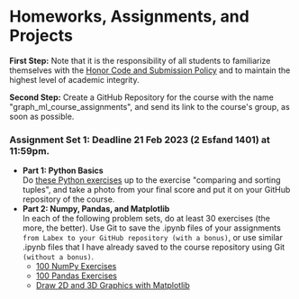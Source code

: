 
# Homeworks, Assignments, and Projects

**First Step:** Note that it is the responsibility of all students to familiarize themselves with the 
[Honor Code and Submission Policy](https://github.com/zahta/graph_ml/edit/main/README.md#copyright-honor-code-and-submission-policy) and 
to maintain the highest level of academic integrity.

**Second Step:** Create a GitHub Repository for the course with the name "graph_ml_course_assignments", 
and send its link to the course's group, as soon as possible.

### Assignment Set 1: Deadline 21 Feb 2023 (2 Esfand 1401) at 11:59pm.
  - **Part 1: Python Basics**    
  Do [these Python exercises](https://www.freecodecamp.org/learn/scientific-computing-with-python/#python-for-everybody) up to
  the exercise "comparing and sorting tuples", and take a photo from your final score and put it on your GitHub repository of the course.
  - **Part 2: Numpy, Pandas, and Matplotlib**   
    In each of the following problem sets, do at least 30 exercises (the more, the better). Use Git to save the .ipynb files of your assignments `from Labex to your GitHub repository (with a bonus)`, or use similar .ipynb files that I have already saved to the course repository using Git `(without a bonus)`.
    - [100 NumPy Exercises](https://labex.io/courses/100-numpy-exercises)
    - [100 Pandas Exercises](https://labex.io/courses/100-pandas-exercises)  
    - [Draw 2D and 3D Graphics with Matplotlib](https://labex.io/courses/draw-2d-and-3d-graphics-by-matplotlib)
    
    
